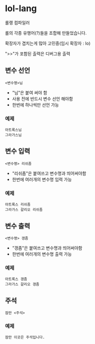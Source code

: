 # lol-lang

롤랭 컴파일러

롤의 각종 유행어(?)들을 조합해 만들었습니다.

확장자가 겹치는게 많아 고민중(임시 확장자 : lo)

">>"가 포함된 출력은 디버그용 출력

## 변수 선언

```
<변수명>님
```
- "님"은 붙여 써야 함
- 사용 전에 반드시 변수 선언 해야함
- 한번에 하나씩만 선언 가능

### 예제
```
아트록스님
그라가스님
```

## 변수 입력

```
<변수명> 리쉬좀
```
- "리쉬좀"은 붙여쓰고 변수명과 띄어써야함
- 한번에 여러개의 변수명 입력 가능

### 예제
```
아트록스 리쉬좀
그라가스 갈리오 리쉬좀
```

## 변수 출력

```
<변수명> 갱좀
```
- "갱좀"은 붙여쓰고 변수명과 띄어써야함
- 한번에 여러개의 변수명 출력 가능

### 예제
```
아트록스 갱좀
그라가스 갈리오 갱좀
```

## 주석

```
잠만 <주석>
```

### 예제
```
잠만 이곳은 주석입니다.
```